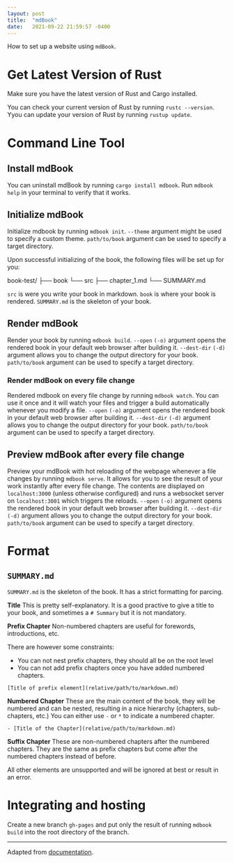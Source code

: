 ```yaml
---
layout: post
title:  "mdBook"
date:   2021-09-22 21:59:57 -0400
---
```


How to set up a website using `mdBook`.

# Get Latest Version of Rust

Make sure you have the latest version of Rust and Cargo installed. 

You can check your current version of Rust by running `rustc --version`.
Yyou can update your version of Rust by running `rustup update`.

# Command Line Tool

## Install mdBook 

You can uninstall mdBook by running `cargo install mdbook`.
Run `mdbook help` in your terminal to verify that it works. 

## Initialize mdBook

Initialize mdbook by running `mdbook init`.
`--theme` argument might be used to specify a custom theme.
`path/to/book` argument can be used to specify a target directory.

Upon successful initializing of the book, the following files will be set up for you:

book-test/
├── book 
└── src 
    ├── chapter_1.md
    └── SUMMARY.md

`src` is were you write your book in markdown. 
`book` is where your book is rendered. 
`SUMMARY.md` is the skeleton of your book.


## Render mdBook 

Render your book by running `mdbook build`.
`--open` `(-o)` argument opens the rendered book in your default web browser after building it.
`--dest-dir` `(-d)` argument allows you to change the output directory for your book.
`path/to/book` argument can be used to specify a target directory.

### Render mdBook on every file change

Rendered mdbook on every file change by running `mdbook watch`.
You can use it once and it will watch your files and trigger a build automatically whenever you modify a file.
`--open` `(-o)` argument opens the rendered book in your default web browser after building it.
`--dest-dir` `(-d)` argument allows you to change the output directory for your book.
`path/to/book` argument can be used to specify a target directory.

## Preview mdBook after every file change

Preview your mdBook with hot reloading of the webpage whenever a file changes by running `mdbook serve`. 
It allows for you to see the result of your work instantly after every file change.
The contents are displayed on `localhost:3000` (unless otherwise configured) and runs a websocket server on `localhost:3001` which triggers the reloads.
`--open` `(-o)` argument opens the rendered book in your default web browser after building it.
`--dest-dir` `(-d)` argument allows you to change the output directory for your book.
`path/to/book` argument can be used to specify a target directory.

# Format

## `SUMMARY.md`

`SUMMARY.md` is the skeleton of the book. It has a strict formatting for parcing.

**Title** This is pretty self-explanatory. It is a good practive to give a title to your book, and sometimes a `# Summary` but it is not mandatory.

**Prefix Chapter** Non-numbered chapters are useful for forewords, introductions, etc. 

There are however some constraints:
* You can not nest prefix chapters, they should all be on the root level
* You can not add prefix chapters once you have added numbered chapters.

`[Title of prefix element](relative/path/to/markdown.md)`

**Numbered Chapter** These are the main content of the book, they will be numbered and can be nested, resulting in a nice hierarchy (chapters, sub-chapters, etc.)
You can either use `-` or `*` to indicate a numbered chapter.

`- [Title of the Chapter](relative/path/to/markdown.md)`

**Suffix Chapter** These are non-numbered chapters after the numbered chapters. They are the same as prefix chapters but come after the numbered chapters instead of before.


All other elements are unsupported and will be ignored at best or result in an error.

# Integrating and hosting

Create a new branch `gh-pages` and put only the result of running `mdbook build` into the root directory of the branch.

---

Adapted from [documentation](https://rust-lang.github.io/mdBook/index.html).